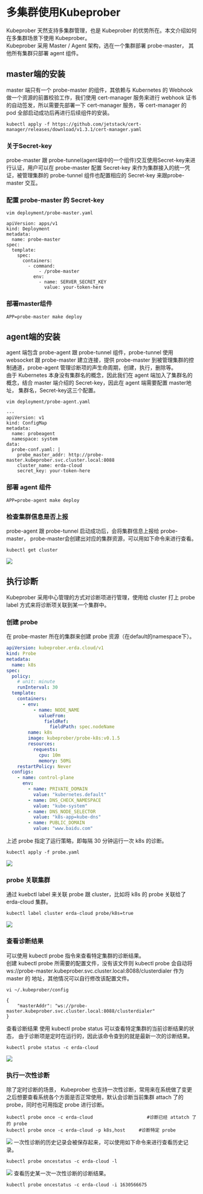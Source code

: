 # 多集群使用Kubeprober

Kubeprober 天然支持多集群管理，也是 Kubeprober 的优势所在。本文介绍如何在多集群场景下使用 Kubeprober。  
Kubeprober 采用 Master / Agent 架构，选在一个集群部署 probe-master， 其他所有集群只部署 agent 组件。
## master端的安装
master 端只有一个 probe-master 的组件，其依赖与 Kubernetes 的 Webhook做一个资源的前置校验工作，我们使用 cert-manager 服务来进行 webhook 证书的自动签发，所以需要先部署一下 cert-manager 服务，等 cert-manager 的 pod 全部启动成功后再进行后续组件的安装。
```shell script
kubectl apply -f https://github.com/jetstack/cert-manager/releases/download/v1.3.1/cert-manager.yaml
```
### 关于Secret-key  
probe-master 跟 probe-tunnel(agent端中的一个组件)交互使用Secret-key来进行认证，用户可以在 probe-master 配置 Secret-key 来作为集群接入的统一凭证，被管理集群的 probe-tunnel 组件也配置相应的 Secret-key 来跟probe-master 交互。  
### 配置 probe-master 的 Secret-key  
```shell script
vim deployment/probe-master.yaml

apiVersion: apps/v1
kind: Deployment
metadata:
  name: probe-master
spec:
  template:
    spec:
      containers:
        - command:
            - /probe-master
          env:
            - name: SERVER_SECRET_KEY
              value: your-token-here
```
### 部署master组件
```
APP=probe-master make deploy
```
## agent端的安装
agent 端包含 probe-agent 跟 probe-tunnel 组件，probe-tunnel 使用 websocket 跟 probe-master 建立连接，提供 probe-master 到被管理集群的控制通道，probe-agent 管理诊断项的声生命周期，创建，执行，删除等。  
由于 Kubernetes 本身没有集群名的概念，因此我们在 agent 端加入了集群名的概念，结合 master 端介绍的 Secret-key，因此在 agent 端需要配置 master地址， 集群名，Secret-key这三个配置。
```shell script
vim deployment/probe-agent.yaml

---
apiVersion: v1
kind: ConfigMap
metadata:
  name: probeagent
  namespace: system
data:
  probe-conf.yaml: |
    probe_master_addr: http://probe-master.kubeprober.svc.cluster.local:8088
    cluster_name: erda-cloud
    secret_key: your-token-here
```
### 部署 agent 组件
```shell script
APP=probe-agent make deploy
```
### 检查集群信息是否上报
probe-agent 跟 probe-tunnel 启动成功后，会将集群信息上报给 probe-master， probe-master会创建出对应的集群资源，可以用如下命令来进行查看。
```
kubectl get cluster
```
![](http://terminus-paas.oss-cn-hangzhou.aliyuncs.com/paas-doc/2021/09/02/d1582829-7221-43ff-b61e-ae590e420743.png
)
## 执行诊断
Kubeprober 采用中心管理的方式对诊断项进行管理，使用给 cluster 打上 probe label 方式来将诊断项关联到某一个集群中。
### 创建 probe
在 probe-master 所在的集群来创建 probe 资源（在default的namespace下）。  
```yaml
apiVersion: kubeprober.erda.cloud/v1
kind: Probe
metadata:
  name: k8s
spec:
  policy:
    # unit: minute
    runInterval: 30
  template:
    containers:
      - env:
          - name: NODE_NAME
            valueFrom:
              fieldRef:
                fieldPath: spec.nodeName
        name: k8s
        image: kubeprober/probe-k8s:v0.1.5
        resources:
          requests:
            cpu: 10m
            memory: 50Mi
    restartPolicy: Never
  configs:
    - name: control-plane
      env:
        - name: PRIVATE_DOMAIN
          value: "kubernetes.default"
        - name: DNS_CHECK_NAMESPACE
          value: "kube-system"
        - name: DNS_NODE_SELECTOR
          value: "k8s-app=kube-dns"
        - name: PUBLIC_DOMAIN
          value: "www.baidu.com"
```
上述 probe 指定了运行策略，即每隔 30 分钟运行一次 k8s 的诊断。
```shell script
kubectl apply -f probe.yaml
```
![](http://terminus-paas.oss-cn-hangzhou.aliyuncs.com/paas-doc/2021/09/02/60e0f3d7-c5d2-44bb-a2a0-b37d5a4c5392.png)
### probe 关联集群
通过 kuebctl label 来关联 probe 跟 cluster，比如将 k8s 的 probe 关联给了 erda-cloud 集群。
```shell script
kubectl label cluster erda-cloud probe/k8s=true
```
![](http://terminus-paas.oss-cn-hangzhou.aliyuncs.com/paas-doc/2021/09/02/68329903-551f-415a-a03b-59b02e757b1f.png)
### 查看诊断结果
可以使用 kubectl probe 指令来查看特定集群的诊断结果。  
创建 kubectl probe 所需要的配置文件，没有该文件则 kubectl probe 会自动将 ws://probe-master.kubeprober.svc.cluster.local:8088/clusterdialer 作为 master 的 地址，其他情况可以自行修改该配置文件。 

```shell script
vi ~/.kubeprober/config

{
    "masterAddr": "ws://probe-master.kubeprober.svc.cluster.local:8088/clusterdialer"
}
```
查看诊断结果
使用 kubectl probe status 可以查看特定集群的当前诊断结果的状态， 由于诊断项是定时在运行的，因此该命令查到的就是最新一次的诊断结果。
```shell script
kubectl probe status -c erda-cloud
```
![](http://terminus-paas.oss-cn-hangzhou.aliyuncs.com/paas-doc/2021/09/02/5c961a06-aa17-42e4-bcc8-a8156862f760.png)
### 执行一次性诊断
除了定时诊断的场景， Kubeprober 也支持一次性诊断，常用来在系统做了变更之后想要查看系统各个方面是否正常使用，默认会诊断当前集群 attach 了的probe，同时也可用指定 probe 进行诊断。
```shell script
kubectl probe once -c erda-cloud                    #诊断已经 attatch 了的 probe
kubectl probe once -c erda-cloud -p k8s,host     #诊断特定 probe
```
![](http://terminus-paas.oss-cn-hangzhou.aliyuncs.com/paas-doc/2021/09/02/6b939fc7-d9ea-4943-9728-a06d3fc7c04f.png)
一次性诊断的历史记录会被保存起来，可以使用如下命令来进行查看历史记录。
```
kubectl probe oncestatus -c erda-cloud -l
```
![](http://terminus-paas.oss-cn-hangzhou.aliyuncs.com/paas-doc/2021/09/02/f85c396f-e8a7-479d-9279-3403e73e5d98.png)
查看历史某一次一次性诊断的诊断结果。
```
kubectl probe oncestatus -c erda-cloud -i 1630566675
```